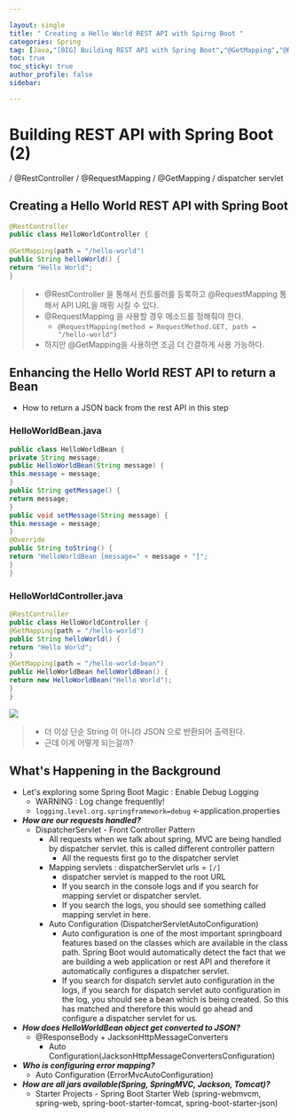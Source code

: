 ```yaml
---

layout: single
title: " Creating a Hello World REST API with Spirng Boot "
categories: Spring
tag: [Java,"[BIG] Building REST API with Spring Boot","@GetMapping","@RestController","@RequestMapping","dispatcher servlet"]
toc: true
toc_sticky: true
author_profile: false
sidebar:

---
```

# Building REST API with Spring Boot (2)

/ @RestController / @RequestMapping / @GetMapping / dispatcher servlet

## Creating a Hello World REST API with Spring Boot

```java
@RestController  
public class HelloWorldController {  
  
@GetMapping(path = "/hello-world")  
public String helloWorld() {  
return "Hello World";  
}
```
>- @RestController 을 통해서 컨트롤러를 등록하고 @RequestMapping 통해서 API URL을 매핑 시킬 수 있다.
>- @RequestMapping 을 사용할 경우 메소드를 정해줘야 한다.
>	- `@RequestMapping(method = RequestMethod.GET, path = "/hello-world") `
>- 하지만 @GetMapping을 사용하면 조금 더 간결하게 사용 가능하다.

## Enhancing the Hello World REST API to return a Bean
- How to return a JSON back from the rest API in this step

### HelloWorldBean.java
```java
public class HelloWorldBean {  
private String message;  
public HelloWorldBean(String message) {  
this.message = message;  
}  
public String getMessage() {  
return message;  
}  
public void setMessage(String message) {  
this.message = message;  
}  
@Override  
public String toString() {  
return "HelloWorldBean [message=" + message + "]";  
}  
}
```

### HelloWorldController.java
```java
@RestController  
public class HelloWorldController {  
@GetMapping(path = "/hello-world")  
public String helloWorld() {  
return "Hello World";  
}  
@GetMapping(path = "/hello-world-bean")  
public HelloWorldBean helloWorldBean() {  
return new HelloWorldBean("Hello World");  
}  
}
```


![](https://i.imgur.com/VSgpnSy.png)
>- 더 이상 단순 String 이 아니라 JSON 으로 반환되어 출력된다.
>- 근데 이게 어떻게 되는걸까?

## What's Happening in the Background
- Let's exploring some Spring Boot Magic : Enable Debug Logging
	- WARNING : Log change frequently! 
	- `logging.level.org.springframework=debug` <-application.properties
- ***How are our requests handled?***
	- DispatcherServlet - Front Controller Pattern
		- All requests when we talk about spring, MVC are being handled by dispatcher servlet. this is called different controller pattern
			- All the requests first go to the dispatcher servlet
		- Mapping servlets : dispatcherServlet urls = `[/]`
			- dispatcher servlet is mapped to the root URL
			- If you search in the console logs and if you search for mapping servlet or dispatcher servlet.
			- If you search the logs, you should see something called mapping servlet in here.
		- Auto Configuration (DispatcherServletAutoConfiguration)
			- Auto configuration is one of the most important springboard features based on the classes which are available in the class path. Spring Boot would automatically detect the fact that we are building a web application or rest API and therefore it automatically configures a dispatcher servlet.
			- If you search for dispatch servlet auto configuration in the logs, if you search for dispatch servlet auto configuration in the log, you should see a bean which is being created. So this has matched and therefore this would go ahead and configure a dispatcher servlet for us.
- ***How does HelloWorldBean object get converted to JSON?***
	- @ResponseBody + JacksonHttpMessageConverters
		- Auto Configuration(JacksonHttpMessageConvertersConfiguration)
- ***Who is configuring error mapping?***
	- Auto Configuration (ErrorMvcAutoConfiguration)
- ***How are all jars available(Spring, SpringMVC, Jackson, Tomcat)?***
	- Starter Projects - Spring Boot Starter Web (spring-webmvcm, spring-web, spring-boot-starter-tomcat, spring-boot-starter-json)
